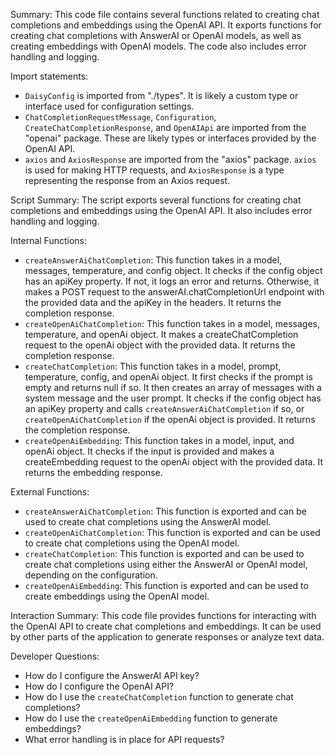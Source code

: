 Summary:
This code file contains several functions related to creating chat completions and embeddings using the OpenAI API. It exports functions for creating chat completions with AnswerAI or OpenAI models, as well as creating embeddings with OpenAI models. The code also includes error handling and logging.

Import statements:
- `DaisyConfig` is imported from "./types". It is likely a custom type or interface used for configuration settings.
- `ChatCompletionRequestMessage`, `Configuration`, `CreateChatCompletionResponse`, and `OpenAIApi` are imported from the "openai" package. These are likely types or interfaces provided by the OpenAI API.
- `axios` and `AxiosResponse` are imported from the "axios" package. `axios` is used for making HTTP requests, and `AxiosResponse` is a type representing the response from an Axios request.

Script Summary:
The script exports several functions for creating chat completions and embeddings using the OpenAI API. It also includes error handling and logging.

Internal Functions:
- `createAnswerAiChatCompletion`: This function takes in a model, messages, temperature, and config object. It checks if the config object has an apiKey property. If not, it logs an error and returns. Otherwise, it makes a POST request to the answerAI.chatCompletionUrl endpoint with the provided data and the apiKey in the headers. It returns the completion response.
- `createOpenAiChatCompletion`: This function takes in a model, messages, temperature, and openAi object. It makes a createChatCompletion request to the openAi object with the provided data. It returns the completion response.
- `createChatCompletion`: This function takes in a model, prompt, temperature, config, and openAi object. It first checks if the prompt is empty and returns null if so. It then creates an array of messages with a system message and the user prompt. It checks if the config object has an apiKey property and calls `createAnswerAiChatCompletion` if so, or `createOpenAiChatCompletion` if the openAi object is provided. It returns the completion response.
- `createOpenAiEmbedding`: This function takes in a model, input, and openAi object. It checks if the input is provided and makes a createEmbedding request to the openAi object with the provided data. It returns the embedding response.

External Functions:
- `createAnswerAiChatCompletion`: This function is exported and can be used to create chat completions using the AnswerAI model.
- `createOpenAiChatCompletion`: This function is exported and can be used to create chat completions using the OpenAI model.
- `createChatCompletion`: This function is exported and can be used to create chat completions using either the AnswerAI or OpenAI model, depending on the configuration.
- `createOpenAiEmbedding`: This function is exported and can be used to create embeddings using the OpenAI model.

Interaction Summary:
This code file provides functions for interacting with the OpenAI API to create chat completions and embeddings. It can be used by other parts of the application to generate responses or analyze text data.

Developer Questions:
- How do I configure the AnswerAI API key?
- How do I configure the OpenAI API?
- How do I use the `createChatCompletion` function to generate chat completions?
- How do I use the `createOpenAiEmbedding` function to generate embeddings?
- What error handling is in place for API requests?
